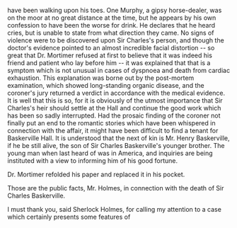 have been walking upon his toes. One Murphy, a gipsy horse-dealer, was
on the moor at no great distance at the time, but he appears by his own
confession to have been the worse for drink. He declares that he heard
cries, but is unable to state from what direction they came. No signs of
violence were to be discovered upon Sir Charles's person, and though
the doctor's evidence pointed to an almost incredible facial
distortion -- so great that Dr. Mortimer refused at first to believe that
it was indeed his friend and patient who lay before him -- it was
explained that that is a symptom which is not unusual in cases of
dyspnoea and death from cardiac exhaustion. This explanation was borne
out by the post-mortem examination, which showed long-standing organic
disease, and the coroner's jury returned a verdict in accordance with
the medical evidence. It is well that this is so, for it is obviously of
the utmost importance that Sir Charles's heir should settle at the Hall
and continue the good work which has been so sadly interrupted. Had the
prosaic finding of the coroner not finally put an end to the romantic
stories which have been whispered in connection with the affair, it
might have been difficult to find a tenant for Baskerville Hall. It is
understood that the next of kin is Mr. Henry Baskerville, if he be still
alive, the son of Sir Charles Baskerville's younger brother. The young
man when last heard of was in America, and inquiries are being
instituted with a view to informing him of his good fortune.

Dr. Mortimer refolded his paper and replaced it in his pocket.

Those are the public facts, Mr. Holmes, in connection with the death
of Sir Charles Baskerville.

I must thank you, said Sherlock Holmes, for calling my attention
to a case which certainly presents some features of
